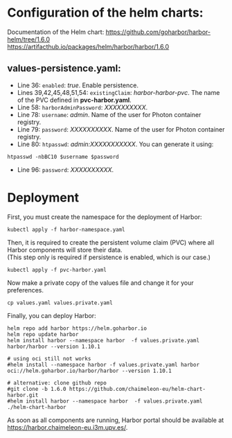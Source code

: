 # Configuration of the helm charts:

Documentation of the Helm chart: 
https://github.com/goharbor/harbor-helm/tree/1.6.0  
https://artifacthub.io/packages/helm/harbor/harbor/1.6.0

## __values-persistence.yaml:__

- Line 36: ``enabled``: _true_. Enable persistence.
- Lines 39,42,45,48,51,54: ``existingClaim``: _harbor-harbor-pvc_. The name of the PVC defined in __pvc-harbor.yaml__.
- Line 58: ``harborAdminPassword``: _XXXXXXXXXX_.
- Line 78: ``username``: _admin_. Name of the user for Photon container registry.
- Line 79: ``password``: _XXXXXXXXXX_. Name of the user for Photon container registry.
- Line 80: ``htpasswd``: _admin:XXXXXXXXXXX_. You can generate it using:
```console 
htpasswd -nbBC10 $username $password
```
- Line 96: ``password``: _XXXXXXXXXX_.

# Deployment

First, you must create the namespace for the deployment of Harbor:
```console
kubectl apply -f harbor-namespace.yaml
```
Then, it is required to create the persistent volume claim (PVC) where all Harbor components will store their data.  
(This step only is required if persistence is enabled, which is our case.)
```console
kubectl apply -f pvc-harbor.yaml
```
Now make a private copy of the values file and change it for your preferences.
```console
cp values.yaml values.private.yaml
```
Finally, you can deploy Harbor:
```console
helm repo add harbor https://helm.goharbor.io
helm repo update harbor
helm install harbor --namespace harbor  -f values.private.yaml harbor/harbor --version 1.10.1

# using oci still not works
#helm install --namespace harbor -f values.private.yaml harbor oci://helm.goharbor.io/harbor/harbor --version 1.10.1

# alternative: clone github repo
#git clone -b 1.6.0 https://github.com/chaimeleon-eu/helm-chart-harbor.git
#helm install harbor --namespace harbor  -f values.private.yaml ./helm-chart-harbor
```

As soon as all components are running, Harbor portal should be available at https://harbor.chaimeleon-eu.i3m.upv.es/.

